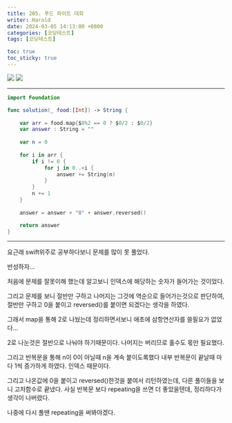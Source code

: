 ```yaml
---
title: 205. 푸드 파이트 대회
writer: Harold
date: 2024-03-05 14:13:00 +0800
categories: [코딩테스트]
tags: [코딩테스트]

toc: true
toc_sticky: true
---
```

![](https://velog.velcdn.com/images/haroldfromk/post/80e9120b-99bb-4993-8729-8e4ced71ed63/image.png)
![](https://velog.velcdn.com/images/haroldfromk/post/d9bd5cf1-beb2-400f-afd2-d614237642ca/image.png)

---
```swift
import Foundation

func solution(_ food:[Int]) -> String {
    
    var arr = food.map{$0%2 == 0 ? $0/2 : $0/2}
    var answer : String = ""
    
    var n = 0
    
    for i in arr {
        if i != 0 {
            for j in 0..<i {
                answer += String(n)
            }
        }
        n += 1
    }
    
    answer = answer + "0" + answer.reversed()

    return answer
}
```
---
요근래 swift위주로 공부하다보니 문제를 많이 못 풀었다.

반성하자...

처음에 문제를 잘못이해 했는데 알고보니 인덱스에 해당하는 숫자가 들어가는 것이었다.

그리고 문제를 보니 절반만 구하고 나머지는 그것에 역순으로 들어가는것으로 판단하여, 절반만 구하고 0을 붙이고 reversed()를 붙이면 되겠다는 생각을 하였다.

그래서 map을 통해 2로 나눴는데 정리하면서보니 애초에 삼항연산자를 쓸필요가 없었다...

2로 나눈것은 절반으로 나눠야 하기때문이다. 나머지는 버리므로 홀수도 몫만 필요했다.

그리고 반복문을 통해 n이 0이 아닐때 n을 계속 붙이도록했다 내부 반복문이 끝날때 마다 1씩 증가하게 하였다. 인덱스 때문이다.

그리고 나온값에 0을 붙이고 reversed()한것을 붙여서 리턴하였는데, 다른 풀이들을 보니 고차함수로 끝냈다. 사실 반복문 보다 repeating을 쓰면 더 좋았을텐데, 정리하다가 생각이 나버렸다.

나중에 다시 풀땐 repeating을 써봐야겠다.
